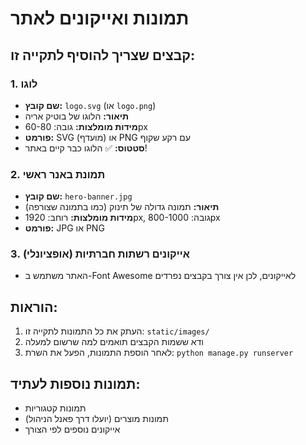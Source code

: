 # תמונות ואייקונים לאתר

## קבצים שצריך להוסיף לתקייה זו:

### 1. לוגו
- **שם קובץ:** `logo.svg` (או `logo.png`)
- **תיאור:** הלוגו של בוטיק אריה
- **מידות מומלצות:** גובה: 60-80px
- **פורמט:** SVG (מועדף) או PNG עם רקע שקוף
- **סטטוס:** ✅ הלוגו כבר קיים באתר!

### 2. תמונת באנר ראשי
- **שם קובץ:** `hero-banner.jpg`
- **תיאור:** תמונה גדולה של תינוק (כמו בתמונה שצורפה)
- **מידות מומלצות:** רוחב: 1920px, גובה: 800-1000px
- **פורמט:** JPG או PNG

### 3. אייקונים רשתות חברתיות (אופציונלי)
- האתר משתמש ב-Font Awesome לאייקונים, לכן אין צורך בקבצים נפרדים

## הוראות:
1. העתק את כל התמונות לתקייה זו: `static/images/`
2. ודא ששמות הקבצים תואמים למה שרשום למעלה
3. לאחר הוספת התמונות, הפעל את השרת: `python manage.py runserver`

## תמונות נוספות לעתיד:
- תמונות קטגוריות
- תמונות מוצרים (יועלו דרך פאנל הניהול)
- אייקונים נוספים לפי הצורך

